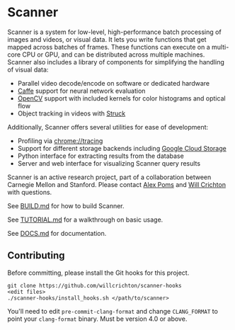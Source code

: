 # Scanner

Scanner is a system for low-level, high-performance batch processing of images and videos, or visual data. It lets you write functions that get mapped across batches of frames. These functions can execute on a multi-core CPU or GPU, and can be distributed across multiple machines. Scanner also includes a library of components for simplifying the handling of visual data:

* Parallel video decode/encode on software or dedicated hardware
* [Caffe](https://github.com/bvlc/caffe) support for neural network evaluation
* [OpenCV](https://github.com/opencv/opencv) support with included kernels for color histograms and optical flow
* Object tracking in videos with [Struck](https://github.com/samhare/struck)

Additionally, Scanner offers several utilities for ease of development:

* Profiling via [chrome://tracing](https://www.chromium.org/developers/how-tos/trace-event-profiling-tool)
* Support for different storage backends including [Google Cloud Storage](https://cloud.google.com/storage/)
* Python interface for extracting results from the database
* Server and web interface for visualizing Scanner query results

Scanner is an active research project, part of a collaboration between Carnegie Mellon and Stanford. Please contact [Alex Poms](https://github.com/apoms) and [Will Crichton](https://github.com/willcrichton) with questions.

See [BUILD.md](https://github.com/apoms/scanner/blob/master/BUILD.md) for how to build Scanner.

See [TUTORIAL.md](https://github.com/apoms/scanner/blob/master/TUTORIAL.md) for a walkthrough on basic usage.

See [DOCS.md](https://i.imgur.com/wjANVCD.jpg) for documentation.


## Contributing

Before committing, please install the Git hooks for this project.

```
git clone https://github.com/willcrichton/scanner-hooks
<edit files>
./scanner-hooks/install_hooks.sh </path/to/scanner>
```

You'll need to edit `pre-commit-clang-format` and change `CLANG_FORMAT` to point your `clang-format` binary. Must be version 4.0 or above.
